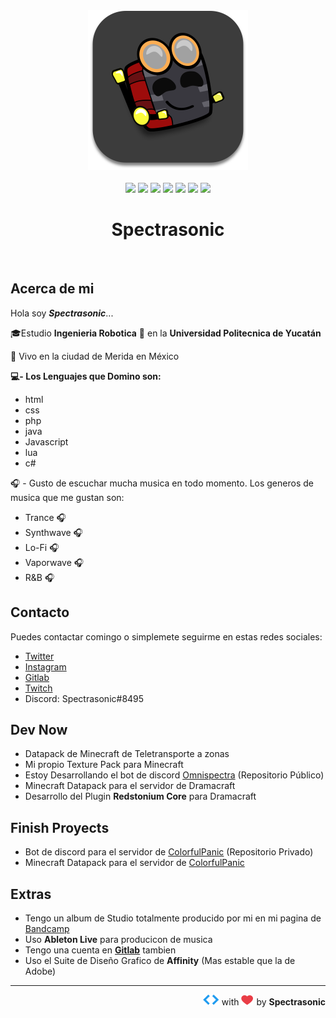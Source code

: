 <div align=center><img src="assets/profile.svg" alt="profile-spectra" border="0" width="256"> </div>
<br>


<div align=center>
<img src='https://img.shields.io/badge/-HTML-E34F26?style=for-the-badge&logo=html5&logoColor=ffffff'>
<img src='https://img.shields.io/badge/-css-1572B6?style=for-the-badge&logo=css3&logoColor=ffffff'>
<img src='https://img.shields.io/badge/-javascrpt-F7DF1E?style=for-the-badge&logo=JavaScript&logoColor=000000'>
<img src='https://img.shields.io/badge/-php-777BB4?style=for-the-badge&logo=php&logoColor=ffffff'>
<img src='https://img.shields.io/badge/-java-007396?style=for-the-badge&logo=Java&logoColor=ffffff'>
<img src='https://img.shields.io/badge/-lua-2C2D72?style=for-the-badge&logo=Lua&logoColor=ffffff'>
<img src='https://img.shields.io/badge/-C%23-239120?style=for-the-badge&logo=c%20sharp&logoColor=ffffff'></div>



<h1 align=center><strong>Spectrasonic</strong></h1>

<br>

## Acerca de mi

Hola soy **_Spectrasonic_**...

🎓Estudio **Ingenieria Robotica** 🤖 en la **Universidad Politecnica de Yucatán**

📍 Vivo en la ciudad de Merida en México

**💻-  Los Lenguajes que Domino son:**

- html
- css
- php
- java
- Javascript
- lua
- c#
    

🎧 - Gusto de escuchar mucha musica en todo momento.
Los generos de musica que me gustan son:

- Trance 🎧
- Synthwave 🎧
- Lo-Fi 🎧
- Vaporwave 🎧
- R&B 🎧

## Contacto

Puedes contactar comingo o simplemete seguirme en estas redes sociales:

- [Twitter][1]
- [Instagram][2]
- [Gitlab][7]
- [Twitch][8]
- Discord: Spectrasonic#8495



## Dev Now

- Datapack de Minecraft de Teletransporte a zonas
- Mi propio Texture Pack para Minecraft
- Estoy Desarrollando el bot de discord [Omnispectra][4]  (Repositorio Público)
-  Minecraft Datapack para el servidor de Dramacraft
- Desarrollo del Plugin **Redstonium Core** para Dramacraft

## Finish Proyects

- Bot de discord para el servidor de [ColorfulPanic][5] (Repositorio Privado)
- Minecraft Datapack para el servidor de [ColorfulPanic][5]



## Extras
- Tengo un album de Studio totalmente producido por mi en mi pagina de [Bandcamp][3]
- Uso **Ableton Live** para producicon de musica
- Tengo una cuenta en [**Gitlab**][7] tambien
- Uso el Suite de Diseño Grafico de **Affinity** (Mas estable que la de Adobe)



---

<p align="right"> <img src="assets/dev.svg" width="26"> with <img src="assets/heart.svg" width="20"> by <b>Spectrasonic</b><p>





<!--Links-->

[1]: https://twitter.com/spectrasonic117
[2]: https://instagram.com/spectrasonic117
[3]: https://spectrasonic.bandcamp.com/album/endless-summer
[4]: https://github.com/spectrasonic117/Omnispectra
[5]: https://twitter.com/colorful_panic
[6]: https://github.com/spectrasonic117
[7]: https://gitlab.com/spectrasonic117
[8]: https://twitch.tv/spectrasonic117